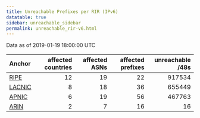 ```yaml
---
title: Unreachable Prefixes per RIR (IPv6)
datatable: true
sidebar: unreachable_sidebar
permalink: unreachable_rir-v6.html
---
```


Data as of 2019-01-19 18:00:00 UTC


<div class="datatable-begin"></div>

| Anchor                                         |   affected countries |   affected ASNs |   affected prefixes |   unreachable /48s |
|:-----------------------------------------------|---------------------:|----------------:|--------------------:|-------------------:|
| [RIPE](unreachable_RIPE_NCC_RPKI_Root-v6.html) |                   12 |              19 |                  22 |             917534 |
| [LACNIC](unreachable_LACNIC_RPKI_Root-v6.html) |                    8 |              18 |                  36 |             655449 |
| [APNIC](unreachable_APNIC_RPKI_Root-v6.html)   |                    6 |              19 |                  56 |             467763 |
| [ARIN](unreachable_ARIN-v6.html)               |                    2 |               7 |                  16 |                 16 |

<div class="datatable-end"></div>